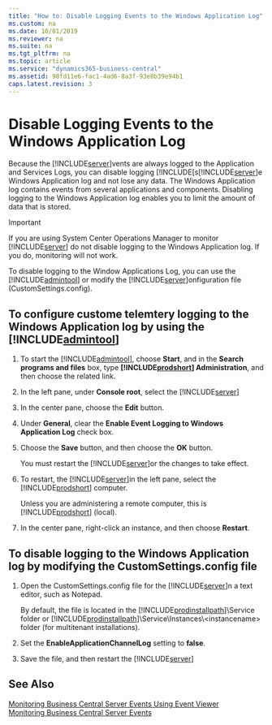 ```yaml
---
title: "How to: Disable Logging Events to the Windows Application Log"
ms.custom: na
ms.date: 10/01/2019
ms.reviewer: na
ms.suite: na
ms.tgt_pltfrm: na
ms.topic: article
ms.service: "dynamics365-business-central"
ms.assetid: 98fd11e6-fac1-4ad6-8a3f-93e8b39e94b1
caps.latest.revision: 3
---
```

# Disable Logging Events to the Windows Application Log
Because the [!INCLUDE[server](../developer/includes/server.md)]vents are always logged to the Application and Services Logs, you can disable logging [!INCLUDE[s[!INCLUDE[server](../developer/includes/server.md)]e Windows Application log and not lose any data. The Windows Application log contains events from several applications and components. Disabling logging to the Windows Application log enables you to limit the amount of data that is stored.  
  
> [!IMPORTANT]  
>  If you are using System Center Operations Manager to monitor [!INCLUDE[server](../developer/includes/server.md)] do not disable logging to the Windows Application log. If you do, monitoring will not work.  
  
 To disable logging to the Window Applications Log, you can use the [!INCLUDE[admintool](../developer/includes/admintool.md)] or modify the [!INCLUDE[server](../developer/includes/server.md)]onfiguration file \(CustomSettings.config\).  
  
## To configure custome telemtery logging to the Windows Application log by using the [!INCLUDE[admintool](../developer/includes/admintool.md)]  
  
1.  To start the [!INCLUDE[admintool](../developer/includes/admintool.md)], choose **Start**, and in the **Search programs and files** box, type **[!INCLUDE[prodshort](../developer/includes/prodshort.md)] Administration**, and then choose the related link.  
  
2.  In the left pane, under **Console root**, select the [!INCLUDE[server](../developer/includes/server.md)] 
  
3.  In the center pane, choose the **Edit** button.  
  
4.  Under **General**, clear the **Enable Event Logging to Windows Application Log** check box.  
  
5.  Choose the **Save** button, and then choose the **OK** button.  
  
     You must restart the [!INCLUDE[server](../developer/includes/server.md)]or the changes to take effect.  
  
6.  To restart, the [!INCLUDE[server](../developer/includes/server.md)]in the left pane, select the [!INCLUDE[prodshort](../developer/includes/prodshort.md)] computer.  
  
     Unless you are administering a remote computer, this is [!INCLUDE[prodshort](../developer/includes/prodshort.md)] \(local\).  
  
7.  In the center pane, right-click an instance, and then choose **Restart**.  
  
## To disable logging to the Windows Application log by modifying the CustomSettings.config file  
  
1.  Open the CustomSettings.config file for the [!INCLUDE[server](../developer/includes/server.md)]n a text editor, such as Notepad.  
  
     By default, the file is located in the [!INCLUDE[prodinstallpath](../developer/includes/prodinstallpath.md)]\\Service folder or [!INCLUDE[prodinstallpath](../developer/includes/prodinstallpath.md)]\\Service\\Instances\\\<instancename> folder \(for multitenant installations\).  
  
2.  Set the **EnableApplicationChannelLog** setting to **false**.  
  
3.  Save the file, and then restart the [!INCLUDE[server](../developer/includes/server.md)] 
  
## See Also  
 [Monitoring Business Central Server Events Using Event Viewer](monitor-server-events-windows-event-log.md)   
 [Monitoring Business Central Server Events](monitor-server-events.md) 